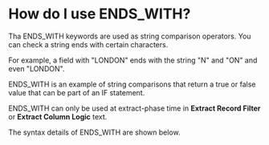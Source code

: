 
# How do I use ENDS_WITH?

Tha ENDS_WITH keywords are used as string comparison operators. You can check a string ends with certain characters.

For example, a field with "LONDON" ends with the string "N" and "ON" and even "LONDON".

ENDS_WITH is an example of string comparisons that return a true or false value that can be part of an IF statement.

ENDS_WITH can only be used at extract-phase time in **Extract Record Filter** or **Extract Column Logic** text.

The syntax details of ENDS_WITH are shown below.
